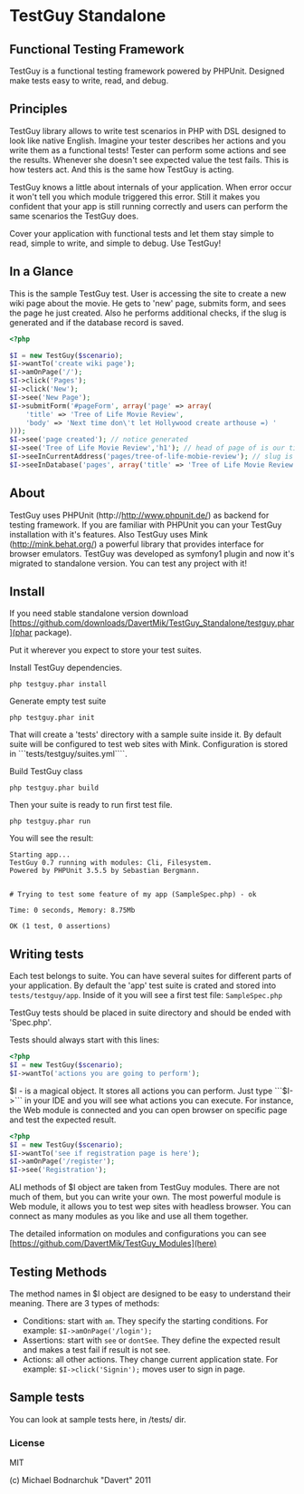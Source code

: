 # TestGuy Standalone 
## Functional Testing Framework

TestGuy is a functional testing framework powered by PHPUnit.
Designed make tests easy to write, read, and debug.

## Principles
TestGuy library allows to write test scenarios in PHP with DSL designed to look like native English.
Imagine your tester describes her actions and you write them as a functional tests!
Tester can perform some actions and see the results. Whenever she doesn't see expected value the test fails.
This is how testers act. And this is the same how TestGuy is acting.

TestGuy knows a little about internals of your application. When error occur it won't tell you which module triggered this error.
Still it makes you confident that your app is still running correctly and users can perform the same scenarios the TestGuy does.

Cover your application with functional tests and let them stay simple to read, simple to write, and simple to debug.
Use TestGuy!

## In a Glance
This is the sample TestGuy test. User is accessing the site to create a new wiki page about the movie.
He gets to 'new' page, submits form, and sees the page he just created. Also he performs additional checks, if the slug is generated and if the database record is saved.

``` php
<?php

$I = new TestGuy($scenario);
$I->wantTo('create wiki page');
$I->amOnPage('/');
$I->click('Pages');
$I->click('New');
$I->see('New Page');
$I->submitForm('#pageForm', array('page' => array(
    'title' => 'Tree of Life Movie Review',
    'body' => 'Next time don\'t let Hollywood create arthouse =) '
)));
$I->see('page created'); // notice generated
$I->see('Tree of Life Movie Review','h1'); // head of page of is our title
$I->seeInCurrentAddress('pages/tree-of-life-mobie-review'); // slug is generated
$I->seeInDatabase('pages', array('title' => 'Tree of Life Movie Review')); // data is stored in database

```

## About

TestGuy uses PHPUnit (http://http://www.phpunit.de/) as backend for testing framework. If you are familiar with PHPUnit you can your TestGuy installation with it's features.
Also TestGuy uses Mink (http://mink.behat.org/) a powerful library that provides interface for browser emulators.
TestGuy was developed as symfony1 plugin and now it's migrated to standalone version. You can test any project with it!

## Install

If you need stable standalone version download [https://github.com/downloads/DavertMik/TestGuy_Standalone/testguy.phar](phar package).

Put it wherever you expect to store your test suites.

Install TestGuy dependencies.

```
php testguy.phar install
```

Generate empty test suite

````
php testguy.phar init
````

That will create a 'tests' directory with a sample suite inside it.
By default suite will be configured to test web sites with Mink.
Configuration is stored in ```tests/testguy/suites.yml````.


Build TestGuy class

````
php testguy.phar build
````

Then your suite is ready to run first test file.

````
php testguy.phar run
````

You will see the result:

````
Starting app...
TestGuy 0.7 running with modules: Cli, Filesystem.
Powered by PHPUnit 3.5.5 by Sebastian Bergmann.


# Trying to test some feature of my app (SampleSpec.php) - ok

Time: 0 seconds, Memory: 8.75Mb

OK (1 test, 0 assertions)
````

## Writing tests

Each test belongs to suite. You can have several suites for different parts of your application.
By default the 'app' test suite is crated and stored into ````tests/testguy/app````.
Inside of it you will see a first test file: ````SampleSpec.php````

TestGuy tests should be placed in suite directory and should be ended with 'Spec.php'.

Tests should always start with this lines:

``` php
<?php
$I = new TestGuy($scenario);
$I->wantTo('actions you are going to perform');
```

$I - is a magical object. It stores all actions you can perform. Just type ```$I->``` in your IDE and you will see what actions you can execute.
For instance, the Web module is connected and you can open browser on specific page and test the expected result.

``` php
<?php
$I = new TestGuy($scenario);
$I->wantTo('see if registration page is here');
$I->amOnPage('/register');
$I->see('Registration');
```

ALl methods of $I object are taken from TestGuy modules. There are not much of them, but you can write your own.
The most powerful module is Web module, it allows you to test wep sites with headless browser.
You can connect as many modules as you like and use all them together.

The detailed information on modules and configurations you can see [https://github.com/DavertMik/TestGuy_Modules](here)

## Testing Methods
The method names in $I object are designed to be easy to understand their meaning.
There are 3 types of methods:

* Conditions: start with ```am```. They specify the starting conditions. For example: ```$I->amOnPage('/login');```
* Assertions: start with ```see``` or ```dontSee```. They define the expected result and makes a test fail if result is not see.
* Actions: all other actions. They change current application state. For example: ```$I->click('Signin');``` moves user to sign in page.

## Sample tests
You can look at sample tests here, in /tests/ dir.

### License
MIT

(c) Michael Bodnarchuk "Davert"
2011